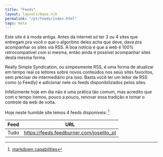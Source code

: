 ```yaml
---
title: "Feeds"
layout: layouts/base.njk
permalink: "/pt/feeds/index.html"
tags: meta
---
```


Este site é à moda antiga. Antes da internet só ter 3 ou 4 sites que entregam pra você o que o algoritmo deles acha que deve, dava pra acompanhar os sites via RSS. A boa notícia é que a web é 100% retrocompatível com si mesma, então ainda é possível acompanhar sites desta mesma forma.

Really Simple Syndication, ou simpesmente RSS, é uma forma de atualizar em tempo real os leitores sobre novos conteúdos nos seus sites favoritos, sem precisar de intermediário pra isso. Basta você ter um leitor de RSS como (o Feedly) e adicionar nele os feeds disponibilizados pelos sites.

Infelizmente hoje em dia não é uma prática tão comum, mas acredito que com o tempo iremos, pouco a pouco, renovar essa tradição e tomar o controle da web de volta.

Hoje neste humilde site temos 4 feeds disponíveis: [^markdown-capabilities]

| Feed | URL |
| ---- | --- |
| Tudo | https://feeds.feedburner.com/joselito_pt |

[^markdown-capabilities]: [markdown capabilities](https://github.com/markdown-it/markdown-it#syntax-extensions)